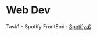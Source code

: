 # Web Dev

Task1 - Spotify FrontEnd : <a href="https://abhigyanbafna.github.io/webDevLearn/spotify" target="blank">Spotify💰</a>
